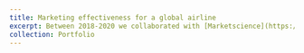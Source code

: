 ```yaml
---
title: Marketing effectiveness for a global airline 
excerpt: Between 2018-2020 we collaborated with [Marketscience](https://market.science) to optimise the marketing allocation of a leading international airline. We used likelihood-based causal discovery methods to infer causal relationships between marketing channels, identify confounders and mediators, and therefore enable sales attribution. We also used non-stationary time-varying parameter models in order to more reliably identify both long-term and short-term marketing effects on sales, by comparison to typical adstock multiplier approaches. Image source: market.science <br/><img src='/images/High-Rez-Two-Networks-scaled.bmp'>
collection: Portfolio
---
```

